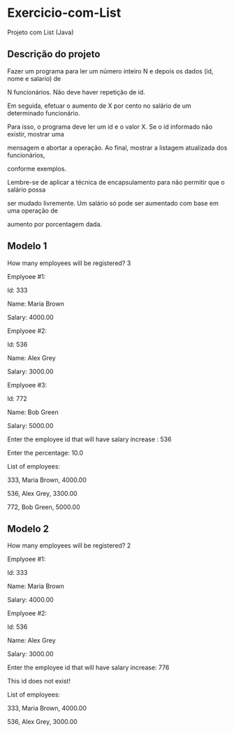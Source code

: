 # Exercicio-com-List
Projeto com List (Java)

## Descrição do projeto
Fazer um programa para ler um número inteiro N e depois os dados (id, nome e salario) de

N funcionários. Não deve haver repetição de id.

Em seguida, efetuar o aumento de X por cento no salário de um determinado funcionário.

Para isso, o programa deve ler um id e o valor X. Se o id informado não existir, mostrar uma

mensagem e abortar a operação. Ao final, mostrar a listagem atualizada dos funcionários,

conforme exemplos.

Lembre-se de aplicar a técnica de encapsulamento para não permitir que o salário possa

ser mudado livremente. Um salário só pode ser aumentado com base em uma operação de

aumento por porcentagem dada.


## Modelo 1
How many employees will be registered? 3

Emplyoee #1:

Id: 333

Name: Maria Brown

Salary: 4000.00

Emplyoee #2:

Id: 536

Name: Alex Grey

Salary: 3000.00

Emplyoee #3:

Id: 772

Name: Bob Green

Salary: 5000.00

Enter the employee id that will have salary increase : 536

Enter the percentage: 10.0

List of employees:

333, Maria Brown, 4000.00

536, Alex Grey, 3300.00

772, Bob Green, 5000.00

## Modelo 2
How many employees will be registered? 2

Emplyoee #1:

Id: 333

Name: Maria Brown

Salary: 4000.00

Emplyoee #2:

Id: 536

Name: Alex Grey

Salary: 3000.00

Enter the employee id that will have salary increase: 776

This id does not exist!

List of employees:

333, Maria Brown, 4000.00

536, Alex Grey, 3000.00



